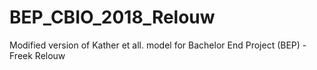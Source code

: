 # BEP_CBIO_2018_Relouw
Modified version of Kather et all. model for Bachelor End Project (BEP) - Freek Relouw

